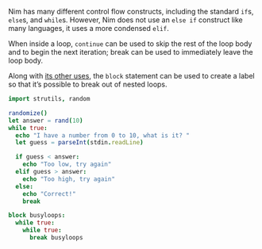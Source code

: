 Nim has many different control flow constructs, including the standard `if`s, `else`s, and `while`s. However, Nim does not use an `else if` construct like many languages, it uses a more condensed `elif`.

When inside a loop, `continue` can be used to skip the rest of the loop body and to begin the next iteration; break can be used to immediately leave the loop body.

Along with [its other uses](https://nim-by-example.github.io/types/enums/#ordinals), the `block` statement can be used to create a label so that it’s possible to break out of nested loops.
```nim
import strutils, random

randomize()
let answer = rand(10)
while true:
  echo "I have a number from 0 to 10, what is it? "
  let guess = parseInt(stdin.readLine)

  if guess < answer:
    echo "Too low, try again"
  elif guess > answer:
    echo "Too high, try again"
  else:
    echo "Correct!"
    break

block busyloops:
  while true:
    while true:
      break busyloops
```